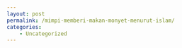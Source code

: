 ```yaml
---
layout: post
permalink: /mimpi-memberi-makan-monyet-menurut-islam/
categories:
    - Uncategorized
---
```


